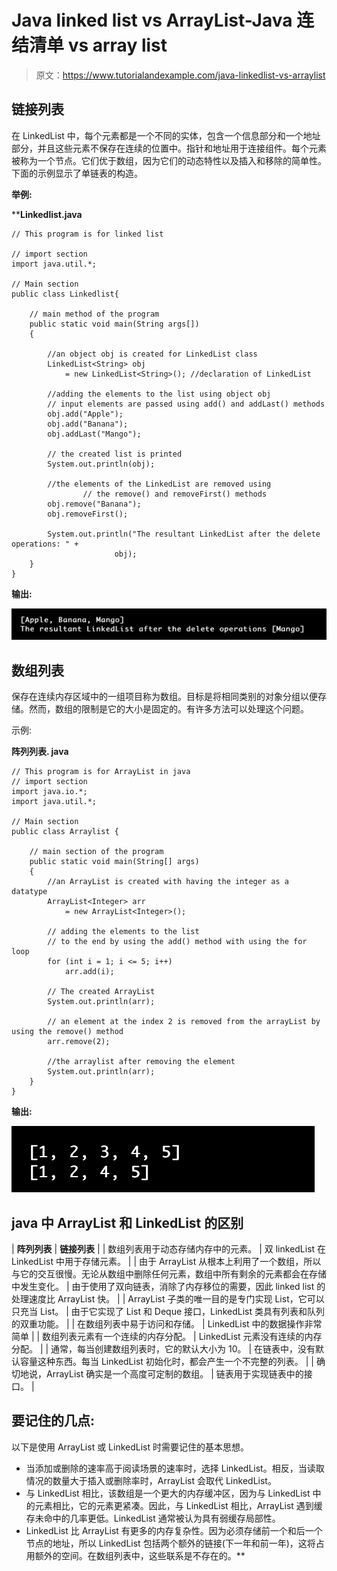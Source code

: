 # Java linked list vs ArrayList-Java 连结清单 vs array list

> 原文：<https://www.tutorialandexample.com/java-linkedlist-vs-arraylist>

## 链接列表

在 LinkedList 中，每个元素都是一个不同的实体，包含一个信息部分和一个地址部分，并且这些元素不保存在连续的位置中。指针和地址用于连接组件。每个元素被称为一个节点。它们优于数组，因为它们的动态特性以及插入和移除的简单性。下面的示例显示了单链表的构造。

**举例:**

 ****Linkedlist.java**

```
// This program is for linked list

// import section
import java.util.*;

// Main section
public class Linkedlist{

	// main method of the program
	public static void main(String args[])
	{

		//an object obj is created for LinkedList class
		LinkedList<String> obj
			= new LinkedList<String>(); //declaration of LinkedList

		//adding the elements to the list using object obj
		// input elements are passed using add() and addLast() methods
		obj.add("Apple");
		obj.add("Banana");
		obj.addLast("Mango");

		// the created list is printed
		System.out.println(obj);

		//the elements of the LinkedList are removed using
                // the remove() and removeFirst() methods
		obj.remove("Banana");
		obj.removeFirst();

		System.out.println("The resultant LinkedList after the delete operations: " +    
                       obj);
	}
}
```

**输出:**

![Java LinkedList vs. ArrayList](img/c9a6735c70f342c568a685290f4d31fe.png)

## 数组列表

保存在连续内存区域中的一组项目称为数组。目标是将相同类别的对象分组以便存储。然而，数组的限制是它的大小是固定的。有许多方法可以处理这个问题。

示例:

**阵列列表. java**

```
// This program is for ArrayList in java
// import section
import java.io.*;
import java.util.*;

// Main section
public class Arraylist {

	// main section of the program
	public static void main(String[] args)
	{
		//an ArrayList is created with having the integer as a datatype
		ArrayList<Integer> arr
			= new ArrayList<Integer>();

		// adding the elements to the list
		// to the end by using the add() method with using the for loop
		for (int i = 1; i <= 5; i++)
			arr.add(i);

		// The created ArrayList
		System.out.println(arr);

		// an element at the index 2 is removed from the arrayList by using the remove() method
		arr.remove(2);

		//the arraylist after removing the element
		System.out.println(arr);
	}
}
```

**输出:**

![Java LinkedList vs. ArrayList](img/12fcc5d3d711f92ce95160ec0c817f10.png)  

## java 中 ArrayList 和 LinkedList 的区别



| **阵列列表** | **链接列表** |
| 数组列表用于动态存储内存中的元素。 | 双 linkedList 在 LinkedList 中用于存储元素。 |
| 由于 ArrayList 从根本上利用了一个数组，所以与它的交互很慢。无论从数组中删除任何元素，数组中所有剩余的元素都会在存储中发生变化。 | 由于使用了双向链表，消除了内存移位的需要，因此 linked list 的处理速度比 ArrayList 快。 |
| ArrayList 子类的唯一目的是专门实现 List，它可以只充当 List。 | 由于它实现了 List 和 Deque 接口，LinkedList 类具有列表和队列的双重功能。 |
| 在数组列表中易于访问和存储。 | LinkedList 中的数据操作非常简单 |
| 数组列表元素有一个连续的内存分配。 | LinkedList 元素没有连续的内存分配。 |
| 通常，每当创建数组列表时，它的默认大小为 10。 | 在链表中，没有默认容量这种东西。每当 LinkedList 初始化时，都会产生一个不完整的列表。 |
| 确切地说，ArrayList 确实是一个高度可定制的数组。 | 链表用于实现链表中的接口。 |



## 要记住的几点:

以下是使用 ArrayList 或 LinkedList 时需要记住的基本思想。

*   当添加或删除的速率高于阅读场景的速率时，选择 LinkedList。相反，当读取情况的数量大于插入或删除率时，ArrayList 会取代 LinkedList。
*   与 LinkedList 相比，该数组是一个更大的内存缓冲区，因为与 LinkedList 中的元素相比，它的元素更紧凑。因此，与 LinkedList 相比，ArrayList 遇到缓存未命中的几率更低。LinkedList 通常被认为具有弱缓存局部性。
*   LinkedList 比 ArrayList 有更多的内存复杂性。因为必须存储前一个和后一个节点的地址，所以 LinkedList 包括两个额外的链接(下一年和前一年)，这将占用额外的空间。在数组列表中，这些联系是不存在的。**